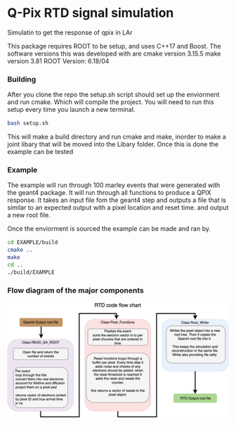 # Q-Pix RTD signal simulation

Simulatin to get the response of qpix in LAr

This package requires ROOT to be setup, and uses C++17 and Boost.
The software versions this was developed with are
cmake version 3.15.5
make  version 3.81
ROOT  Version: 6.18/04


### Building

After you clone the repo the setup.sh script should set up the enviorment and run cmake. Which will compile the project.
You will need to run this setup every time you launch a new terminal. 
```bash
bash setup.sh
```
This will make a build directory and run cmake and make, inorder to make a joint libary that will be moved into the Libary folder. 
Once this is done the example can be tested


### Example
The example will run through 100 marley events that were generated with the geant4 package.
It will run through all functions to produce a QPIX response. It takes an input file fom the geant4 step and outputs a file that is similar to an expected output with a pixel location and reset time. and output a new root file. 

Once the enviorment is sourced the example can be made and ran by.
```bash
cd EXAMPLE/build
cmake ..
make 
cd ..
./build/EXAMPLE
```

### Flow diagram of the major components
![alt tag](RTD_Flow.png)

